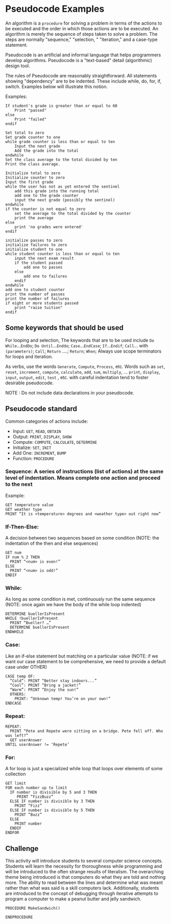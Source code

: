 # Pseudocode Examples
An algorithm is a `procedure` for solving a problem in terms of the actions to be executed and the order in which those actions are to be executed. An algorithm is merely the sequence of steps taken to solve a problem. The steps are normally "sequence," "selection, " "iteration," and a case-type statement.

Pseudocode is an artificial and informal language that helps programmers develop algorithms. Pseudocode is a "text-based" detail (algorithmic) design tool.

The rules of Pseudocode are reasonably straightforward. All statements showing "dependency" are to be indented. These include while, do, for, if, switch. Examples below will illustrate this notion.

Examples:

```text
If student's grade is greater than or equal to 60
    Print "passed"
else
    Print "failed"
endif
```

```text
Set total to zero
Set grade counter to one
while grade counter is less than or equal to ten
    Input the next grade
    Add the grade into the total
endwhile
Set the class average to the total divided by ten
Print the class average.
```

```text
Initialize total to zero
Initialize counter to zero
Input the first grade
while the user has not as yet entered the sentinel
    add this grade into the running total
    add one to the grade counter
    input the next grade (possibly the sentinel)
endwhile
if the counter is not equal to zero
    set the average to the total divided by the counter
    print the average
else
    print 'no grades were entered'
endif
```

```text
initialize passes to zero
initialize failures to zero
initialize student to one
while student counter is less than or equal to ten
    input the next exam result
    if the student passed
        add one to passes
    else
        add one to failures
    endif
endwhile
add one to student counter
print the number of passes
print the number of failures
if eight or more students passed
    print "raise tuition"
endif
```

## Some keywords that should be used
For looping and selection, The keywords that are to be used include `Do While`...`EndDo`; `Do Until`...`Enddo`; `Case`...`EndCase`; `If`...`Endif`; `Call`... with `(parameters)`; `Call`; `Return` ....; `Return`; `When`; Always use scope terminators for loops and iteration.

As verbs, use the words `Generate`, `Compute`, `Process`, etc. Words such as `set`, `reset`, `increment`, `compute`, `calculate`, `add`, `sum`, `multiply`, ... `print`, `display`, `input`, `output`, `edit`, `test` , etc. with careful indentation tend to foster desirable pseudocode.

NOTE : Do not include data declarations in your pseudocode.

## Pseudocode standard
Common categories of actions include:
 - Input: `GET`, `READ`, `OBTAIN`
 - Output: `PRINT`, `DISPLAY`, `SHOW`
 - Compute: `COMPUTE`, `CALCULATE`, `DETERMINE`
 - Initialize: `SET`, `INIT`
 - Add One: `INCREMENT`, `BUMP`
 - Function: `PROCEDURE`


### Sequence: A series of instructions (list of actions) at the same level of indentation. Means complete one action and proceed to the next

Example:
```text
GET temperature value
GET weather type
PRINT “It is <temperature> degrees and <weather type> out right now”
``` 

### If-Then-Else: 

A decision between two sequences based on some condition (NOTE: the indentation of the then and else sequences)
```text
GET num
IF num % 2 THEN
  PRINT “<num> is even!”
ELSE
  PRINT “<num> is odd!”
ENDIF
```

### While: 
As long as some condition is met, continuously run the same sequence (NOTE: once again we have the body of the while loop indented)
```text
DETERMINE buellerIsPresent
WHILE !buellerIsPresent
  PRINT “Bueller? …”
  DETERMINE buellerIsPresent
ENDWHILE
```

### Case: 
Like an if-else statement but matching on a particular value (NOTE: if we want our case statement to be comprehensive, we need to provide a default case under OTHER) 
```text
CASE temp OF:
  “Cold”: PRINT “Better stay indoors...”
  “Cool”: PRINT “Bring a jacket!”
  “Warm”: PRINT “Enjoy the sun!”
  OTHERS:
    PRINT: “Unknown temp! You’re on your own!”
ENDCASE
```

### Repeat:
```text
REPEAT:
  PRINT “Pete and Repete were sitting on a bridge. Pete fell off. Who was left?”
  GET userAnswer
UNTIL userAnswer != ‘Repete’
```

### For:
A for loop is just a specialized while loop that loops over elements of some collection
```text
GET limit
FOR each number up to limit
  IF number is divisible by 5 and 3 THEN
     PRINT “FizzBuzz”
  ELSE IF number is divisible by 3 THEN
    PRINT “Fizz”
  ELSE IF number is divisible by 5 THEN
    PRINT “Buzz”
  ELSE
    PRINT number
  ENDIF
ENDFOR
```

## Challenge

This activity will introduce students to several computer science concepts. Students will learn the necessity
for thoroughness while programming and will be introduced to the often strange results of literalism. The
overarching theme being introduced is that computers do what they are told and nothing more. The ability
to read between the lines and determine what was meant rather than what was said is a skill computers lack.
Additionally, students are introduced to the concept of debugging through iterative attempts to program a
computer to make a peanut butter and jelly sandwich.

```text
PROCEDURE MakeSandwich()

ENDPROCEDURE
```
